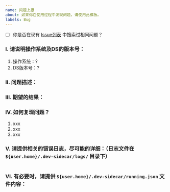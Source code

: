 ```yaml
---
name: 问题上报
about: 如果你在使用过程中发现问题，请使用此模板。
labels: Bug
---
```


<!-- 如果搜索过，请将 `[ ]` 替换为 `[x]` -->
- [ ] 你是否在现有 [Issue列表](/docmirror/dev-sidecar/issues) 中搜索过相同问题？

### Ⅰ. 请说明操作系统及DS的版本号：
1. 操作系统：?
2. DS版本号：?


### Ⅱ. 问题描述：


### Ⅲ. 期望的结果：


### Ⅳ. 如何复现问题？

1. xxx
2. xxx
3. xxx


### Ⅴ. 请提供相关的错误日志，尽可能的详细：（日志文件在 `${user.home}/.dev-sidecar/logs/` 目录下）
```log
```


### Ⅵ. 有必要时，请提供 `${user.home}/.dev-sidecar/running.json` 文件内容：
<!-- 请将 'running.json' 文件的内容粘贴在这里，方便我们排查问题是否由配置错误导致。 -->
```json
```
